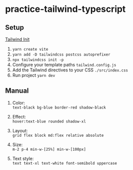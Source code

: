 # practice-tailwind-typescript

## Setup
[Tailwind Init](https://tailwindcss.com/docs/guides/create-react-app)
1. `yarn create vite`
2. `yarn add -D tailwindcss postcss autoprefixer`
3. `npx tailwindcss init -p`
4. Configure your template paths `tailwind.config.js`
5. Add the Tailwind directives to your CSS `./src/index.css`
6. Run project `yarn dev`

## Manual
1. Color:\
  `text-black bg-blue border-red shadow-black`

2. Effect:\
   `hover:text-blue rounded shadow-xl`

3. Layout:\
   `grid flex block md:flex relative absolute`

4. Size:\
   `m-2 p-4 min-w-[25%] min-w-[100px]` <!-- m-2: 4px; p-4: 16px -->

5. Text style:\
   `text text-xl text-white font-semibold uppercase`